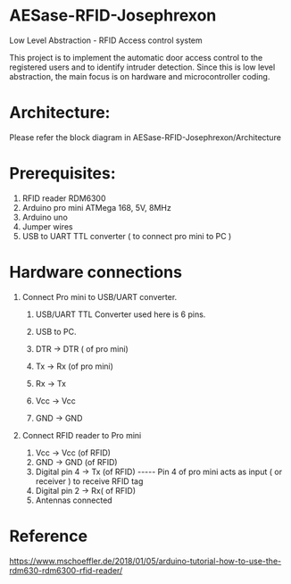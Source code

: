 # AESase-RFID-Josephrexon

Low Level Abstraction - RFID Access control system

This project is to implement the automatic door access control to the registered users and to identify intruder detection. Since this is low level abstraction, the main focus is on hardware and microcontroller coding. 

# Architecture:

Please refer the block diagram in AESase-RFID-Josephrexon/Architecture

# Prerequisites:
1. RFID reader RDM6300
2. Arduino pro mini ATMega 168, 5V, 8MHz
3. Arduino uno
4. Jumper wires
5. USB to UART TTL converter ( to connect pro mini to PC )

# Hardware connections

1. Connect Pro mini to USB/UART converter.
    1. USB/UART TTL Converter used here is 6 pins.
    2. USB to PC.
    
    3. DTR -> DTR ( of pro mini)
    4. Tx -> Rx (of pro mini)
    5. Rx -> Tx
    6. Vcc -> Vcc
    7. GND -> GND
    
 2. Connect RFID reader to Pro mini
    1. Vcc -> Vcc (of RFID)
    2. GND -> GND (of RFID)
    3. Digital pin 4 -> Tx (of RFID)  ----- Pin 4 of pro mini acts as input ( or receiver ) to receive RFID tag
    4. Digital pin 2 -> Rx( of RFID) 
    5. Antennas connected


# Reference
https://www.mschoeffler.de/2018/01/05/arduino-tutorial-how-to-use-the-rdm630-rdm6300-rfid-reader/

